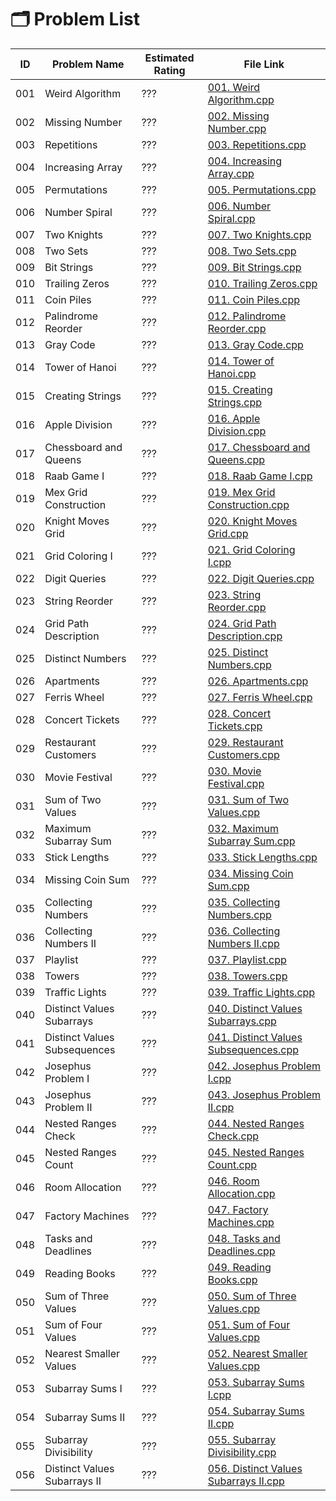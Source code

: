 # 🗂️ Problem List

| ID   | Problem Name | Estimated Rating | File Link |
|------|--------------|------------------|-----------|
| 001 |  Weird Algorithm | ??? | [001. Weird Algorithm.cpp](001.%20Weird%20Algorithm.cpp) |
| 002 |  Missing Number | ??? | [002. Missing Number.cpp](002.%20Missing%20Number.cpp) |
| 003 |  Repetitions | ??? | [003. Repetitions.cpp](003.%20Repetitions.cpp) |
| 004 |  Increasing Array | ??? | [004. Increasing Array.cpp](004.%20Increasing%20Array.cpp) |
| 005 |  Permutations | ??? | [005. Permutations.cpp](005.%20Permutations.cpp) |
| 006 |  Number Spiral | ??? | [006. Number Spiral.cpp](006.%20Number%20Spiral.cpp) |
| 007 |  Two Knights | ??? | [007. Two Knights.cpp](007.%20Two%20Knights.cpp) |
| 008 |  Two Sets | ??? | [008. Two Sets.cpp](008.%20Two%20Sets.cpp) |
| 009 |  Bit Strings | ??? | [009. Bit Strings.cpp](009.%20Bit%20Strings.cpp) |
| 010 |  Trailing Zeros | ??? | [010. Trailing Zeros.cpp](010.%20Trailing%20Zeros.cpp) |
| 011 |  Coin Piles | ??? | [011. Coin Piles.cpp](011.%20Coin%20Piles.cpp) |
| 012 |  Palindrome Reorder | ??? | [012. Palindrome Reorder.cpp](012.%20Palindrome%20Reorder.cpp) |
| 013 |  Gray Code | ??? | [013. Gray Code.cpp](013.%20Gray%20Code.cpp) |
| 014 |  Tower of Hanoi | ??? | [014. Tower of Hanoi.cpp](014.%20Tower%20of%20Hanoi.cpp) |
| 015 |  Creating Strings | ??? | [015. Creating Strings.cpp](015.%20Creating%20Strings.cpp) |
| 016 |  Apple Division | ??? | [016. Apple Division.cpp](016.%20Apple%20Division.cpp) |
| 017 |  Chessboard and Queens | ??? | [017. Chessboard and Queens.cpp](017.%20Chessboard%20and%20Queens.cpp) |
| 018 |  Raab Game I | ??? | [018. Raab Game I.cpp](018.%20Raab%20Game%20I.cpp) |
| 019 |  Mex Grid Construction | ??? | [019. Mex Grid Construction.cpp](019.%20Mex%20Grid%20Construction.cpp) |
| 020 |  Knight Moves Grid | ??? | [020. Knight Moves Grid.cpp](020.%20Knight%20Moves%20Grid.cpp) |
| 021 |  Grid Coloring I | ??? | [021. Grid Coloring I.cpp](021.%20Grid%20Coloring%20I.cpp) |
| 022 |  Digit Queries | ??? | [022. Digit Queries.cpp](022.%20Digit%20Queries.cpp) |
| 023 |  String Reorder | ??? | [023. String Reorder.cpp](023.%20String%20Reorder.cpp) |
| 024 |  Grid Path Description | ??? | [024. Grid Path Description.cpp](024.%20Grid%20Path%20Description.cpp) |
| 025 |  Distinct Numbers | ??? | [025. Distinct Numbers.cpp](025.%20Distinct%20Numbers.cpp) |
| 026 |  Apartments | ??? | [026. Apartments.cpp](026.%20Apartments.cpp) |
| 027 |  Ferris Wheel | ??? | [027. Ferris Wheel.cpp](027.%20Ferris%20Wheel.cpp) |
| 028 |  Concert Tickets | ??? | [028. Concert Tickets.cpp](028.%20Concert%20Tickets.cpp) |
| 029 |  Restaurant Customers | ??? | [029. Restaurant Customers.cpp](029.%20Restaurant%20Customers.cpp) |
| 030 |  Movie Festival | ??? | [030. Movie Festival.cpp](030.%20Movie%20Festival.cpp) |
| 031 |  Sum of Two Values | ??? | [031. Sum of Two Values.cpp](031.%20Sum%20of%20Two%20Values.cpp) |
| 032 |  Maximum Subarray Sum | ??? | [032. Maximum Subarray Sum.cpp](032.%20Maximum%20Subarray%20Sum.cpp) |
| 033 |  Stick Lengths | ??? | [033. Stick Lengths.cpp](033.%20Stick%20Lengths.cpp) |
| 034 |  Missing Coin Sum | ??? | [034. Missing Coin Sum.cpp](034.%20Missing%20Coin%20Sum.cpp) |
| 035 |  Collecting Numbers | ??? | [035. Collecting Numbers.cpp](035.%20Collecting%20Numbers.cpp) |
| 036 |  Collecting Numbers II | ??? | [036. Collecting Numbers II.cpp](036.%20Collecting%20Numbers%20II.cpp) |
| 037 |  Playlist | ??? | [037. Playlist.cpp](037.%20Playlist.cpp) |
| 038 |  Towers | ??? | [038. Towers.cpp](038.%20Towers.cpp) |
| 039 |  Traffic Lights | ??? | [039. Traffic Lights.cpp](039.%20Traffic%20Lights.cpp) |
| 040 |  Distinct Values Subarrays | ??? | [040. Distinct Values Subarrays.cpp](040.%20Distinct%20Values%20Subarrays.cpp) |
| 041 |  Distinct Values Subsequences | ??? | [041. Distinct Values Subsequences.cpp](041.%20Distinct%20Values%20Subsequences.cpp) |
| 042 |  Josephus Problem I | ??? | [042. Josephus Problem I.cpp](042.%20Josephus%20Problem%20I.cpp) |
| 043 |  Josephus Problem II | ??? | [043. Josephus Problem II.cpp](043.%20Josephus%20Problem%20II.cpp) |
| 044 |  Nested Ranges Check | ??? | [044. Nested Ranges Check.cpp](044.%20Nested%20Ranges%20Check.cpp) |
| 045 |  Nested Ranges Count | ??? | [045. Nested Ranges Count.cpp](045.%20Nested%20Ranges%20Count.cpp) |
| 046 |  Room Allocation | ??? | [046. Room Allocation.cpp](046.%20Room%20Allocation.cpp) |
| 047 |  Factory Machines | ??? | [047. Factory Machines.cpp](047.%20Factory%20Machines.cpp) |
| 048 |  Tasks and Deadlines | ??? | [048. Tasks and Deadlines.cpp](048.%20Tasks%20and%20Deadlines.cpp) |
| 049 |  Reading Books | ??? | [049. Reading Books.cpp](049.%20Reading%20Books.cpp) |
| 050 |  Sum of Three Values | ??? | [050. Sum of Three Values.cpp](050.%20Sum%20of%20Three%20Values.cpp) |
| 051 |  Sum of Four Values | ??? | [051. Sum of Four Values.cpp](051.%20Sum%20of%20Four%20Values.cpp) |
| 052 |  Nearest Smaller Values | ??? | [052. Nearest Smaller Values.cpp](052.%20Nearest%20Smaller%20Values.cpp) |
| 053 |  Subarray Sums I | ??? | [053. Subarray Sums I.cpp](053.%20Subarray%20Sums%20I.cpp) |
| 054 |  Subarray Sums II | ??? | [054. Subarray Sums II.cpp](054.%20Subarray%20Sums%20II.cpp) |
| 055 |  Subarray Divisibility | ??? | [055. Subarray Divisibility.cpp](055.%20Subarray%20Divisibility.cpp) |
| 056 |  Distinct Values Subarrays II | ??? | [056. Distinct Values Subarrays II.cpp](056.%20Distinct%20Values%20Subarrays%20II.cpp) |
